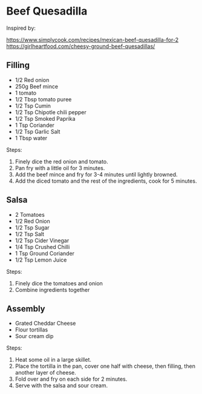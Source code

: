 # Beef Quesadilla

Inspired by:

https://www.simplycook.com/recipes/mexican-beef-quesadilla-for-2
https://girlheartfood.com/cheesy-ground-beef-quesadillas/

## Filling

- 1/2 Red onion
- 250g Beef mince
- 1 tomato
- 1/2 Tbsp tomato puree
- 1/2 Tsp Cumin
- 1/2 Tsp Chipotle chili pepper
- 1/2 Tsp Smoked Paprika
- 1 Tsp Coriander
- 1/2 Tsp Garlic Salt
- 1 Tbsp water

Steps:

1. Finely dice the red onion and tomato. 
2. Pan fry with a little oil for 3 minutes.
3. Add the beef mince and fry for 3-4 minutes until lightly browned.
4. Add the diced tomato and the rest of the ingredients, cook for 5 minutes.

## Salsa

- 2 Tomatoes
- 1/2 Red Onion
- 1/2 Tsp Sugar
- 1/2 Tsp Salt
- 1/2 Tsp Cider Vinegar
- 1/4 Tsp Crushed Chilli
- 1 Tsp Ground Coriander
- 1/2 Tsp Lemon Juice

Steps:

1. Finely dice the tomatoes and onion
2. Combine ingredients together

## Assembly

- Grated Cheddar Cheese
- Flour tortillas
- Sour cream dip

Steps:

1. Heat some oil in a large skillet. 
2. Place the tortilla in the pan, cover one half with cheese, then filling, then another layer of cheese.
3. Fold over and fry on each side for 2 minutes.
4. Serve with the salsa and sour cream.
